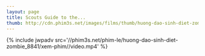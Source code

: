 ```yaml
---
layout: page
title: Scouts Guide to the...
thumb: http://cdn.phim3s.net/images/films/thumb/huong-dao-sinh-diet-zombie-scouts-guide-to-the-zombie-apocalypse-2015.jpg
---
```

{% include jwpadv src='//phim3s.net/phim-le/huong-dao-sinh-diet-zombie_8841/xem-phim//video.mp4' %}